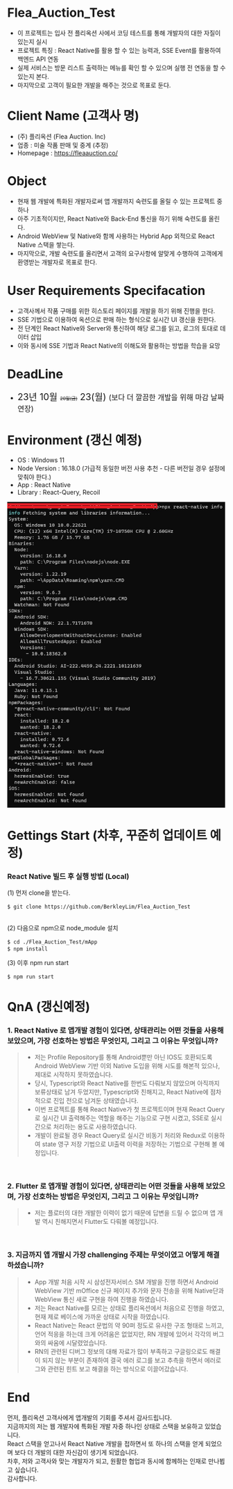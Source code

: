 # Flea_Auction_Test
 - 이 프로젝트는 입사 전 플리옥션 사에서 코딩 테스트를 통해 개발자의 대한 자질이 있는지 실시
 - 프로젝트 특징 : React Native를 활용 할 수 있는 능력과, SSE Event를 활용하여 백엔드 API 연동
 - 실제 서비스는 방문 리스트 출력하는 메뉴를 확인 할 수 있으며 실행 전 연동을 할 수 있는지 본다.
 - 마지막으로 고객이 필요한 개발을 해주는 것으로 목표로 둔다.

# Client Name (고객사 명)
- (주) 플리옥션 (Flea Auction. Inc)
- 업종 : 미술 작품 판매 및 중계 (추정)
- Homepage : https://fleaauction.co/

# Object
- 현재 웹 개발에 특화된 개발자로써 앱 개발까지 숙련도를 올릴 수 있는 프로젝트 중 하나
- 아주 기초적이지만, React Native와 Back-End 통신을 하기 위해 숙련도를 올린다.
- Android WebView 및 Native와 함께 사용하는 Hybrid App 외적으로 React Native 스택을 쌓는다.
- 마지막으로, 개발 숙련도를 올리면서 고객의 요구사항에 알맞게 수행하여 고객에게 환영받는 개발자로 목표로 한다.

# User Requirements Specifacation
- 고객사께서 작품 구매를 위한 히스토리 페이지를 개발을 하기 위해 진행을 한다.
- SSE 기법으로 이용하여 옥션으로 판매 하는 형식으로 실시간 UI 갱신을 원한다.
- 전 단계인 React Native와 Server와 통신하여 해당 로그를 읽고, 로그의 토대로 데이터 삽입
- 이와 동시에 SSE 기법과 React Native의 이해도와 활용하는 방법을 학습을 요망

# DeadLine
- <div style="font-size:1.5em;">
    23년 10월 <s style="font-color:gray; font-size:50%">20일(금)</s> 23(월)
    <span style="font-color:red; font-size:80%">(보다 더 깔끔한 개발을 위해 마감 날짜 연장)</span>
  </div>

# Environment (갱신 예정)
- OS : Windows 11
- Node Version : 16.18.0 (가급적 동일한 버전 사용 추천 - 다른 버전일 경우 설정에 맞춰야 한다.)
- App : React Native
- Library : React-Query, Recoil

<img src="./storage/readme/environment.jpg" alt="개발 환경 상세" />

# Gettings Start (차후, 꾸준히 업데이트 예정) 
<h3>React Native 빌드 후 실행 방법 (Local)</h3>
(1) 먼저 clone을 받는다.

```
$ git clone https://github.com/BerkleyLim/Flea_Auction_Test
```
<br/>
(2) 다음으로 npm으로 node_module 설치

```
$ cd ./Flea_Auction_Test/mApp
$ npm install
```

(3) 이후 npm run start

```
$ npm run start
```

# QnA (갱신예정)
<h3>1. React Native 로 앱개발 경험이 있다면, 상태관리는 어떤 것들을 사용해 보았으며, 가장 선호하는 방법은 무엇인지, 그리고 그 이유는 무엇입니까?</h3>

> - 저는 Profile Repository를 통해 Android뿐만 아닌 IOS도 호환되도록 Android WebView 기반 이외 Native 도입을 위해 시도를 해본적 있으나, 제대로 시작하지 못하였습니다.
> - 당시, Typescript와 React Native를 한번도 다뤄보지 않았으며 아직까지 보류상태로 남겨 두었지만, Typescript와 친해지고, React Native에 점차적으로 진입 전으로 남겨둔 상태였습니다.
> - 이번 프로젝트를 통해 React Native가 첫 프로젝트이며 현재 React Query로 실시간 UI 출력해주는 역할을 해주는 기능으로 구현 시켰고, SSE로 실시간으로 처리하는 용도로 사용하였습니다.
> - 개발이 완료될 경우 React Query로 실시간 비동기 처리와 Redux로 이용하여 state 영구 저장 기법으로 UI출력 이력을 저장하는 기법으로 구현해 볼 예정입니다.
<br/>
<h3>2. Flutter 로 앱개발 경험이 있다면, 상태관리는 어떤 것들을 사용해 보았으며, 가장 선호하는 방법은 무엇인지, 그리고 그 이유는 무엇입니까?</h3>

> - 저는 플로터의 대한 개발한 이력이 없기 때문에 답변을 드릴 수 없으며 앱 개발 역시 친해지면서 Flutter도 다뤄볼 예정입니다.
<br/>

<h3>3. 지금까지 앱 개발시 가장 challenging 주제는 무엇이였고 어떻게 해결하셨습니까?</h3>

> - App 개발 처음 시작 시 삼성전자서비스 SM 개발을 진행 하면서 Android WebView 기반 mOffice 신규 페이지 추가와 문자 전송을 위해 Native단과 WebView 통신 새로 구현을 하여 진행을 하였습니다.
> - 저는 React Native를 모르는 상태로 플리옥션에서 처음으로 진행을 하였고, 현재 제로 베이스에 가까운 상태로 시작을 하였습니다.
> - React Native는 React 문법의 약 90퍼 정도로 유사한 구조 형태로 느끼고, 언어 적응을 하는데 크게 어려움은 없었지만, RN 개발에 있어서 각각의 버그와의 싸움에 시달렸었습니다.
> - RN의 관련된 디버그 정보의 대해 자료가 많이 부족하고 구글링으로도 해결이 되지 않는 부분이 존재하여 결국 에러 로그를 보고 추측을 하면서 에러로그와 관련된 힌트 보고 해결을 하는 방식으로 이끌어갔습니다.

# End
먼저, 플리옥션 고객사에게 앱개발의 기회를 주셔서 감사드립니다. <br/>
지금까지의 저는 웹 개발자에 특화된 개발 자중 하나인 상태로 스택을 보유하고 있었습니다. <br/>
React 스택을 얻고나서 React Native 개발을 접하면서 또 하나의 스택을 얻게 되었으며 보다 더 개발의 대한 자신감이 생기게 되었습니다. <br/>
차후, 저와 고객사와 맞는 개발자가 되고, 원활한 협업과 동시에 함께하는 인재로 만나뵙고 싶습니다. <br/>
감사합니다. <br/>
